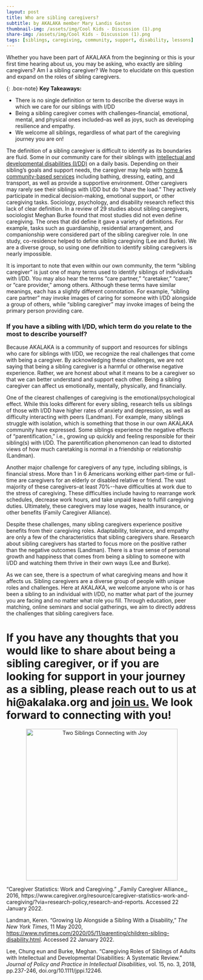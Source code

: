 ```yaml
---
layout: post
title: Who are sibling caregivers?
subtitle: by AKALAKA member Mary Landis Gaston
thumbnail-img: /assets/img/Cool Kids - Discussion (1).png
share-img: /assets/img/Cool Kids - Discussion (1).png
tags: [siblings, caregiving, community, support, disability, lessons]
---
```

Whether you have been part of AKALAKA from the beginning or this is your first time hearing about us, you may be asking, who exactly are sibling caregivers? Am I a sibling caregiver? We hope to elucidate on this question and expand on the roles of sibling caregivers. 

{: .box-note}
**Key Takeaways:** 
- There is no single definition or term to describe the diverse ways in which we care for our siblings with I/DD
- Being a sibling caregiver comes with challenges–financial, emotional, mental, and physical ones included–as well as joys, such as developing resilience and empathy. 
- We welcome all siblings, regardless of what part of the caregiving journey you are on!

The definition of a sibling caregiver is difficult to identify as its boundaries are fluid. Some in our community care for their siblings with [intellectual and developmental disabilities (I/DD)](/2021-11-28-what-is-idd) on a daily basis. Depending on their sibling’s goals and support needs, the caregiver may help with [home & community-based services](/2021-12-20-navigating-hcbs) including bathing, dressing, eating, and transport, as well as provide a supportive environment. Other caregivers may rarely see their siblings with I/DD but do “share the load.” They actively participate in medical decision-making, emotional support, or other caregiving tasks. Sociology, psychology, and disability research reflect this lack of clear definition. In a review of 29 studies about sibling caregivers, sociologist Meghan Burke found that most studies did not even define caregiving. The ones that did define it gave a variety of definitions. For example, tasks such as guardianship, residential arrangement, and companionship were considered part of the sibling caregiver role. In one study, co-residence helped to define sibling caregiving (Lee and Burke). We are a diverse group, so using one definition to identify sibling caregivers is nearly impossible.      

It is important to note that even within our own community, the term “sibling caregiver” is just one of many terms used to identify siblings of individuals with I/DD. You may also hear the terms “care partner,” “caretaker,” “carer,” or “care provider,” among others. Although these terms have similar meanings, each has a slightly different connotation. For example, “sibling care partner” may invoke images of caring for someone with I/DD alongside a group of others, while “sibling caregiver” may invoke images of being the primary person providing care. 

### If you have a sibling with I/DD, which term do you relate to the most to describe yourself?

Because AKALAKA is a community of support and resources for siblings who care for siblings with I/DD, we recognize the real challenges that come with being a caregiver. By acknowledging these challenges, we are not saying that being a sibling caregiver is a harmful or otherwise negative experience. Rather, we are honest about what it means to be a caregiver so that we can better understand and support each other. Being a sibling caregiver can affect us emotionally, mentally, physically, and financially.

One of the clearest challenges of caregiving is the emotional/psychological effect. While this looks different for every sibling, research tells us siblings of those with I/DD have higher rates of anxiety and depression, as well as difficulty interacting with peers (Landman). For example, many siblings struggle with isolation, which is something that those in our own AKALAKA community have expressed. Some siblings experience the negative effects of “parentification,” i.e., growing up quickly and feeling responsible for their sibling(s) with I/DD. The parentification phenomenon can lead to distorted views of how much caretaking is normal in a friendship or relationship (Landman).

Another major challenge for caregivers of any type, including siblings, is financial stress. More than 1 in 6 Americans working either part-time or full-time are caregivers for an elderly or disabled relative or friend. The vast majority of these caregivers–at least 70%--have difficulties at work due to the stress of caregiving. These difficulties include having to rearrange work schedules, decrease work hours, and take unpaid leave to fulfill caregiving duties. Ultimately, these caregivers may lose wages, health insurance, or other benefits (Family Caregiver Alliance). 

Despite these challenges, many sibling caregivers experience positive benefits from their caregiving roles. Adaptability, tolerance, and empathy are only a few of the characteristics that sibling caregivers share. Research about sibling caregivers has started to focus more on the positive rather than the negative outcomes (Landman). There is a true sense of personal growth and happiness that comes from being a sibling to someone with I/DD and watching them thrive in their own ways (Lee and Burke).

As we can see, there is a spectrum of what caregiving means and how it affects us. Sibling caregivers are a diverse group of people with unique roles and challenges. Here at AKALAKA, we welcome anyone who is or has been a sibling to an individual with I/DD, no matter what part of the journey you are facing and no matter what role you fill. Through education, peer matching, online seminars and social gatherings, we aim to directly address the challenges that sibling caregivers face. 

# If you have any thoughts that you would like to share about being a sibling caregiver, or if you are looking for support in your journey as a sibling, please reach out to us at __hi@akalaka.org__ and __[join us.](/join)__ We look forward to connecting with you!
<p align = center>
<a href = "/join"><img src="https://raw.githubusercontent.com/akalakaco/akalakaco.github.io/master/assets/img/Cool%20Kids%20-%20Discussion%20(1).png" alt="Two Siblings Connecting with Joy" width="400"/></a>
</p>
“Caregiver Statistics: Work and Caregiving.” _Family Caregiver Alliance_, 2016, https://www.caregiver.org/resource/caregiver-statistics-work-and-caregiving/?via=research-policy,research-and-reports. Accessed 22 January 2022. 

Landman, Keren. “Growing Up Alongside a Sibling With a Disability,” _The New York Times_, 11 May 2020, https://www.nytimes.com/2020/05/11/parenting/children-sibling-disability.html. Accessed 22 January 2022. 

Lee, Chung eun and Burke, Meghan. “Caregiving Roles of Siblings of Adults with Intellectual and Developmental Disabilities: A Systematic Review.” _Journal of Policy and Practice in Intellectual Disabilities_, vol. 15, no. 3, 2018, pp.237-246, doi.org/10.1111/jppi.12246.
